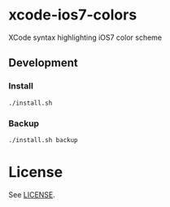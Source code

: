 xcode-ios7-colors
=================

XCode syntax highlighting iOS7 color scheme

## Development

### Install

    ./install.sh

### Backup

    ./install.sh backup

# License

See [LICENSE](LICENSE.txt).